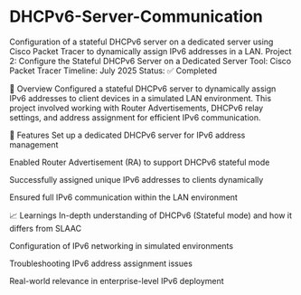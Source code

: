 # DHCPv6-Server-Communication
Configuration of a stateful DHCPv6 server on a dedicated server using Cisco Packet Tracer to dynamically assign IPv6 addresses in a LAN.
Project 2: Configure the Stateful DHCPv6 Server on a Dedicated Server
Tool: Cisco Packet Tracer
Timeline: July 2025
Status: ✅ Completed

📄 Overview
Configured a stateful DHCPv6 server to dynamically assign IPv6 addresses to client devices in a simulated LAN environment. This project involved working with Router Advertisements, DHCPv6 relay settings, and address assignment for efficient IPv6 communication.

🔧 Features
Set up a dedicated DHCPv6 server for IPv6 address management

Enabled Router Advertisement (RA) to support DHCPv6 stateful mode

Successfully assigned unique IPv6 addresses to clients dynamically

Ensured full IPv6 communication within the LAN environment

📈 Learnings
In-depth understanding of DHCPv6 (Stateful mode) and how it differs from SLAAC

Configuration of IPv6 networking in simulated environments

Troubleshooting IPv6 address assignment issues

Real-world relevance in enterprise-level IPv6 deployment
